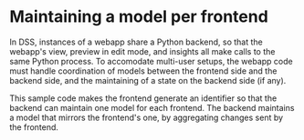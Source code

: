 # Maintaining a model per frontend

In DSS, instances of a webapp share a Python backend, so that the webapp's view, preview in edit mode, and insights all make calls to the same Python process. To accomodate multi-user setups, the webapp code must handle coordination of models between the frontend side and the backend side, and the maintaining of a state on the backend side (if any). 


This sample code makes the frontend generate an identifier so that the backend can maintain one model for each frontend. The backend maintains a model that mirrors the frontend's one, by aggregating changes sent by the frontend.
